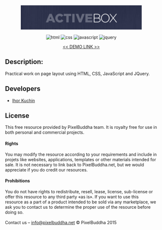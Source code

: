 <p align="center">
  <img src="readme-title.png" width="400" alt="Title">
</p>

<p align="center">
  <img src="https://img.shields.io/badge/-html-red" alt="html">
  <img src="https://img.shields.io/badge/-css-blue" alt="css">
  <img src="https://img.shields.io/badge/-javascript-yellow" alt="javascript">
  <img src="https://img.shields.io/badge/-jquery-blue" alt="jquery">
</p>

<p align="center">
  <a href="https://ik-web.github.io/active-box/"><< DEMO LINK >></a> 
</p>

## Description:

Practical work on page layout using HTML, CSS, JavaScript and JQuery.

## Developers

- [Ihor Kuchin](https://github.com/ik-web)

## License

This free resource provided by PixelBuddha team. It is royalty free for use in 
both personal and commercial projects.

#### Rights

You may modify the resource according to your requirements and include in 
projets like websites, applications, templates or other materials intended for 
sale. It is not necessary to link back to PixelBuddha.net, but we would 
appreciate if you do credit our resources.

#### Prohibitions

You do not have rights to redistribute, resell, lease, license, sub-license or 
offer this resource to any third party «as is». If you want to use this resource 
as a part of a product intended to be sold via any marketplace, we ask you 
to contact us to determine the proper use of the resource before doing so.
<br><br>
Contact us – info@pixelbuddha.net
© PixelBuddha 2015
